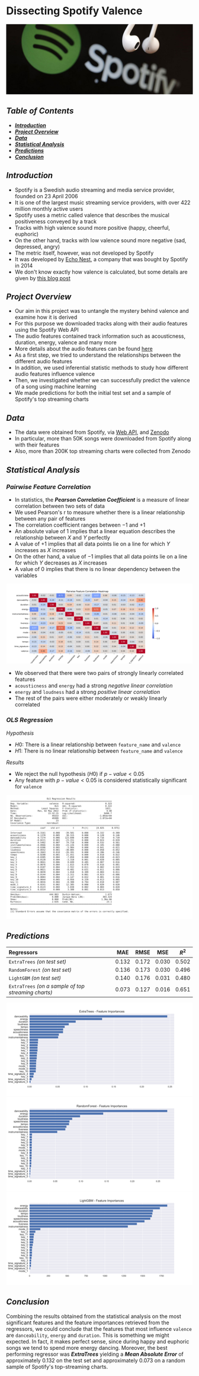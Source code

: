 # Dissecting Spotify Valence

![spotify](./images/banner.jpg)

## *Table of Contents*
- [***Introduction***](#introduction)
- [***Project Overview***](#project-overview)
- [***Data***](#data)
- [***Statistical Analysis***](#statistical-analysis)
- [***Predictions***](#predictions)
- [***Conclusion***](#conclusion)

## *Introduction*

- Spotify is a Swedish audio streaming and media service provider, founded on 23 April 2006
- It is one of the largest music streaming service providers, with over 422 million monthly active users
- Spotify uses a metric called valence that describes the musical positiveness conveyed by a track
- Tracks with high valence sound more positive (happy, cheerful, euphoric)
- On the other hand, tracks with low valence sound more negative (sad, depressed, angry)
- The metric itself, however, was not developed by Spotify
- It was developed by [Echo Nest](https://en.wikipedia.org/wiki/The_Echo_Nest), a company that was bought by Spotify in 2014
- We don't know exactly how valence is calculated, but some details are given by [this blog post](https://web.archive.org/web/20170422195736/http://blog.echonest.com/post/66097438564/plotting-musics-emotional-valence-1950-2013)

## *Project Overview*

- Our aim in this project was to untangle the mystery behind valence and examine how it is derived
- For this purpose we downloaded tracks along with their audio features using the Spotify Web API
- The audio features contained track information such as acousticness, duration, energy, valence and many more
- More details about the audio features can be found [here](https://developer.spotify.com/documentation/web-api/reference/#/operations/get-several-audio-features)
- As a first step, we tried to understand the relationships between the different audio features
- In addition, we used inferential statistic methods to study how different audio features influence valence
- Then, we investigated whether we can successfully predict the valence of a song using machine learning
- We made predictions for both the initial test set and a sample of Spotify's top streaming charts

## *Data*
- The data were obtained from Spotify, via [Web API](https://developer.spotify.com/documentation/web-api/), and [Zenodo](https://zenodo.org/record/4778563)
- In particular, more than 50K songs were downloaded from Spotify along with their features
- Also, more than 200K top streaming charts were collected from Zenodo

## *Statistical Analysis*

### *Pairwise Feature Correlation*

- In statistics, the ***Pearson Correlation Coefficient*** is a measure of linear correlation between two sets of data
- We used Pearson's r to measure whether there is a linear relationship between any pair of features
- The correlation coefficient ranges between $-1$ and $+1$
- An absolute value of $1$ implies that a linear equation describes the relationship between $X$ and $Y$ perfectly
- A value of $+1$ implies that all data points lie on a line for which $Y$ increases as $X$ increases
- On the other hand, a value of $-1$ implies that all data points lie on a line for which $Y$ decreases as $X$ increases
- A value of $0$ implies that there is no linear dependency between the variables

![correlation matrix](./images/pairwise_feature_correlation.svg)

- We observed that there were two pairs of strongly linearly correlated features
- `acousticness` and `energy` had a strong *negative linear correlation*
- `energy` and `loudness` had a strong *positive linear correlation*
- The rest of the pairs were either moderately or weakly linearly correlated

### *OLS Regression*

*Hypothesis*

- $H0:$ There is a linear relationship between `feature_name` and `valence` 
- $H1:$ There is no linear relationship between `feature_name` and `valence` 

*Results*

- We reject the null hypothesis $(H0)$ if $p-value < 0.05$
- Any feature with $p-value < 0.05$ is considered statistically significant for `valence`

![ols regression](./images/linear_regression_model_summary.svg)

## *Predictions*

| Regressors | MAE | RMSE | MSE | $R^{2}$ |
| :--------- | :-: | :--: | :-: | :-----: |
| `ExtraTrees` *(on test set)* | $0.132$ | $0.172$ | $0.030$ | $0.502$ |
| `RandomForest` *(on test set)* | $0.136$ | $0.173$ | $0.030$ | $0.496$ |
| `LightGBM` *(on test set)* | $0.140$ | $0.176$ | $0.031$ | $0.480$ |
| `ExtraTrees` *(on a sample of top streaming charts)* | $0.073$ | $0.127$ | $0.016$ | $0.651$ |

![feature importances extra trees](./images/ExtraTrees_feature_importances.svg)
![feature importances random forest](./images/RandomForest_feature_importances.svg)
![feature importances lightgbm](./images/LightGBM_feature_importances.svg)

## *Conclusion*

Combining the results obtained from the statistical analysis on the most significant features and the feature importances retrieved from the regressors, we could conclude that the features that most influence `valence` are `danceability`, `energy` and `duration`. This is something we might expected. In fact, it makes perfect sense, since during happy and euphoric songs we tend to spend more energy dancing. Moreover, the best performing regressor was ***ExtraTrees*** yielding a ***Mean Absolute Error*** of approximately $0.132$ on the test set and approximately $0.073$ on a random sample of Spotify's top-streaming charts.
